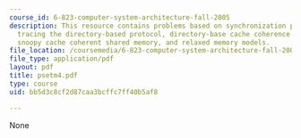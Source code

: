 ```yaml
---
course_id: 6-823-computer-system-architecture-fall-2005
description: This resource contains problems based on synchronization primitives,
  tracing the directory-based protocol, directory-base cache coherence update protocols,
  snoopy cache coherent shared memory, and relaxed memory models.
file_location: /coursemedia/6-823-computer-system-architecture-fall-2005/bb5d3c8cf2d87caa3bcffc7ff40b5af8_psetm4.pdf
file_type: application/pdf
layout: pdf
title: psetm4.pdf
type: course
uid: bb5d3c8cf2d87caa3bcffc7ff40b5af8

---
```

None